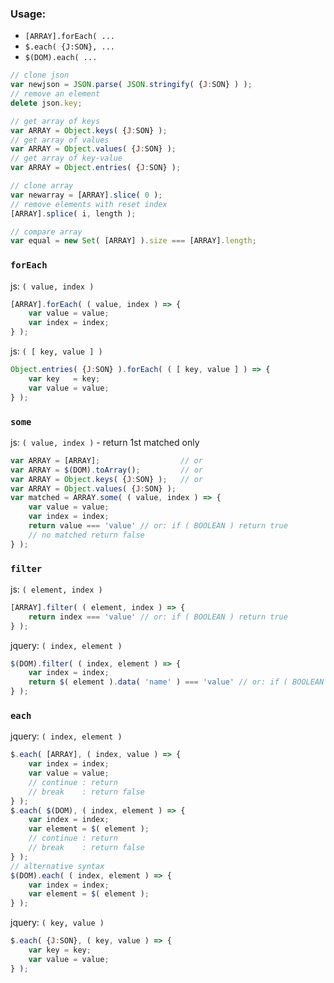 ### Usage:
- `[ARRAY].forEach( ...`
- `$.each( {J:SON}, ...`
- `$(DOM).each( ...`

```js
// clone json
var newjson = JSON.parse( JSON.stringify( {J:SON} ) );
// remove an element
delete json.key;

// get array of keys
var ARRAY = Object.keys( {J:SON} );
// get array of values
var ARRAY = Object.values( {J:SON} );
// get array of key-value
var ARRAY = Object.entries( {J:SON} );

// clone array
var newarray = [ARRAY].slice( 0 );
// remove elements with reset index
[ARRAY].splice( i, length );

// compare array
var equal = new Set( [ARRAY] ).size === [ARRAY].length;
```
### `forEach`
js: `( value, index )`
```js
[ARRAY].forEach( ( value, index ) => {
	var value = value;
	var index = index;
} );
```
js: `( [ key, value ] )`
```js
Object.entries( {J:SON} ).forEach( ( [ key, value ] ) => {
	var key   = key;
	var value = value;
} );
```
### `some`
js: `( value, index )` - return 1st matched only
```js
var ARRAY = [ARRAY];                  // or
var ARRAY = $(DOM).toArray();         // or
var ARRAY = Object.keys( {J:SON} );   // or
var ARRAY = Object.values( {J:SON} );
var matched = ARRAY.some( ( value, index ) => {
	var value = value;
	var index = index;
	return value === 'value' // or: if ( BOOLEAN ) return true
	// no matched return false
} );
```
### `filter`
js: `( element, index )`
```js
[ARRAY].filter( ( element, index ) => {
	return index === 'value' // or: if ( BOOLEAN ) return true
} );
```
jquery: `( index, element )`
```js
$(DOM).filter( ( index, element ) => {
	var index = index;
	return $( element ).data( 'name' ) === 'value' // or: if ( BOOLEAN ) return true
} );
```
### `each`
jquery: `( index, element )`
```js
$.each( [ARRAY], ( index, value ) => {
	var index = index;
	var value = value;
	// continue : return
	// break    : return false
} );
$.each( $(DOM), ( index, element ) => {
	var index = index;
	var element = $( element );
	// continue : return
	// break    : return false
} );
// alternative syntax
$(DOM).each( ( index, element ) => {
	var index = index;
	var element = $( element );
} );
```
jquery: `( key, value )`
```js
$.each( {J:SON}, ( key, value ) => {
	var key = key;
	var value = value;
} );
```
